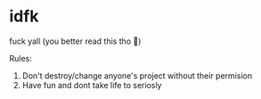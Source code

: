 # idfk
fuck yall (you better read this tho 😤)


Rules:

1. Don't destroy/change anyone's project without their permision
2. Have fun and dont take life to seriosly
